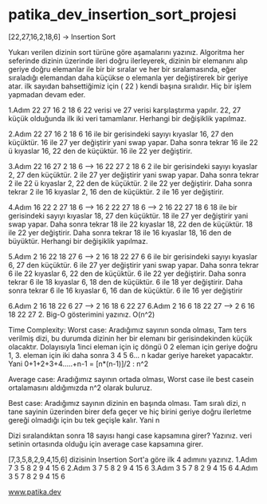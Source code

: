 # patika_dev_insertion_sort_projesi
[22,27,16,2,18,6] -> Insertion Sort

Yukarı verilen dizinin sort türüne göre aşamalarını yazınız. Algoritma her seferinde dizinin üzerinde ileri doğru ilerleyerek, dizinin bir elemanını alıp geriye doğru elemanlar ile bir bir sıralar ve her bir sıralamasında, eğer sıraladığı elemandan daha küçükse o elemanla yer değiştirerek bir geriye atar.
ilk sayıdan bahsettiğimiz için ( 22 ) kendi başına sıralıdır. Hiç bir işlem yapmadan devam eder.

1.Adım 22 27 16 2 18 6 22 verisi ve 27 verisi karşılaştırma yapılır. 22, 27 küçük olduğunda ilk iki veri tamamlanır. Herhangi bir değişiklik yapılmaz.

2.Adım 22 27 16 2 18 6 16 ile bir gerisindeki sayıyı kıyaslar 16, 27 den küçüktür. 16 ile 27 yer değiştirir yani swap yapar. Daha sonra tekrar 16 ile 22 ü kıyaslar 16, 22 den de küçüktür. 16 ile 22 yer değiştirir.

3.Adım 22 16 27 2 18 6 --> 16 22 27 2 18 6 2 ile bir gerisindeki sayıyı kıyaslar 2, 27 den küçüktür. 2 ile 27 yer değiştirir yani swap yapar. Daha sonra tekrar 2 ile 22 ü kıyaslar 2, 22 den de küçüktür. 2 ile 22 yer değiştirir. Daha sonra tekrar 2 ile 16 kıyaslar 2, 16 den de küçüktür. 2 ile 16 yer değiştirir.

4.Adım 16 22 2 27 18 6 --> 16 2 22 27 18 6 --> 2 16 22 27 18 6 18 ile bir gerisindeki sayıyı kıyaslar 18, 27 den küçüktür. 18 ile 27 yer değiştirir yani swap yapar. Daha sonra tekrar 18 ile 22 kıyaslar 18, 22 den de küçüktür. 18 ile 22 yer değiştirir. Daha sonra tekrar 18 ile 16 kıyaslar 18, 16 den de büyüktür. Herhangi bir değişiklik yapılmaz.

5.Adım 2 16 22 18 27 6 --> 2 16 18 22 27 6 6 ile bir gerisindeki sayıyı kıyaslar 6, 27 den küçüktür. 6 ile 27 yer değiştirir yani swap yapar. Daha sonra tekrar 6 ile 22 kıyaslar 6, 22 den de küçüktür. 6 ile 22 yer değiştirir. Daha sonra tekrar 6 ile 18 kıyaslar 6, 18 den de küçüktür. 6 ile 18 yer değiştirir. Daha sonra tekrar 6 ile 16 kıyaslar 6, 16 dan de küçüktür. 6 ile 16 yer değiştirir

6.Adım 2 16 18 22 6 27 --> 2 16 18 6 22 27 6.Adım 2 16 6 18 22 27 --> 2 6 16 18 22 27 2. Big-O gösterimini yazınız. O(n^2)

Time Complexity:
Worst case: Aradığımız sayının sonda olması, Tam ters verilmiş dizi, bu durumda dizinin her bir elemanı bir gerisindekinden küçük olacaktır. Dolayısıyla 1inci eleman için iç döngü 0 2 eleman için geriye doğru 1, 3. eleman için iki daha sonra 3 4 5 6… n kadar geriye hareket yapacaktır. Yani 0+1+2+3+4…..+n-1 = [n*(n-1)]/2 : n^2

Average case: Aradığımız sayının ortada olması, Worst case ile best casein ortalamasını aldığımızda n^2 olarak buluruz.

Best case: Aradığımız sayının dizinin en başında olması. Tam sıralı dizi, n tane sayinin üzerinden birer defa geçer ve hiç birini geriye doğru ilerletme gereği olmadığı için bu tek geçişle kalır. Yani n

Dizi sıralandıktan sonra 18 sayısı hangi case kapsamına girer? Yazınız. veri setinin ortasında olduğu için average case kapsamına girer.

[7,3,5,8,2,9,4,15,6] dizisinin Insertion Sort'a göre ilk 4 adımını yazınız. 1.Adım 7 3 5 8 2 9 4 15 6 2.Adım 3 7 5 8 2 9 4 15 6 3.Adım 3 5 7 8 2 9 4 15 6 4.Adım 3 5 7 8 2 9 4 15 6

www.patika.dev
